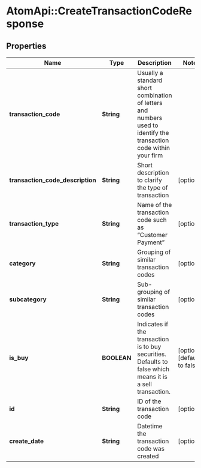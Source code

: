 # AtomApi::CreateTransactionCodeResponse

## Properties
Name | Type | Description | Notes
------------ | ------------- | ------------- | -------------
**transaction_code** | **String** | Usually a standard short combination of letters and numbers used to identify the transaction code within your firm | 
**transaction_code_description** | **String** | Short description to clarify the type of transaction | [optional] 
**transaction_type** | **String** | Name of the transaction code such as “Customer Payment” | [optional] 
**category** | **String** | Grouping of similar transaction codes | [optional] 
**subcategory** | **String** | Sub-grouping of similar transaction codes | [optional] 
**is_buy** | **BOOLEAN** | Indicates if the transaction is to buy securities. Defaults to false which means it is a sell transaction. | [optional] [default to false]
**id** | **String** | ID of the transaction code | [optional] 
**create_date** | **String** | Datetime the transaction code was created | [optional] 


